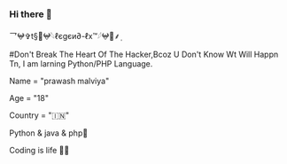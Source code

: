 ### Hi there 👋

<!--
**LEGEND-LX/LEGEND-lx** is a ✨ _special_ ✨ repository because its `README.md` (this file) appears on your GitHub profile.

Here are some ideas to get you started:

- 🔭 I’m currently working on ... PYTHON 

- 🌱 I’m currently learning ... PYTHON & PHP & JAVA 

- 👯 I’m looking to collaborate on ...

- 🤔 I’m looking for help with ... LEGEND-OS

- 💬 Ask me about ...

- 📫 How to reach me: ...

- 😄 Pronouns: ...

- ⚡ Fun fact: ...



-->乛𖤍✞︎t§🔱𖤍𓆩ℓєgєи∂-ℓx™𓆪𖤍🔱⸙‌ٖٖٖ

#Don't Break The Heart Of The Hacker,Bcoz U Don't Know Wt Will Happn Tn,
I am larning Python/PHP Language.




Name = "prawash malviya"

Age = "18"

Country = "🇮🇳"

Python & java & php💖

Coding is life 💝🖤

